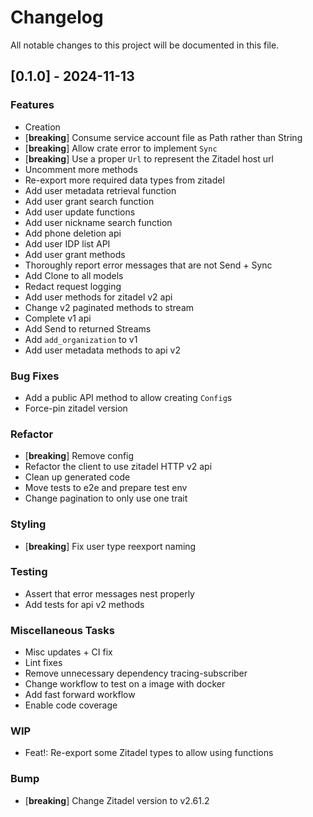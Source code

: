 # Changelog

All notable changes to this project will be documented in this file.

## [0.1.0] - 2024-11-13

### Features

- Creation
- [**breaking**] Consume service account file as Path rather than String
- [**breaking**] Allow crate error to implement `Sync`
- [**breaking**] Use a proper `Url` to represent the Zitadel host url
- Uncomment more methods
- Re-export more required data types from zitadel
- Add user metadata retrieval function
- Add user grant search function
- Add user update functions
- Add user nickname search function
- Add phone deletion api
- Add user IDP list API
- Add user grant methods
- Thoroughly report error messages that are not Send + Sync
- Add Clone to all models
- Redact request logging
- Add user methods for zitadel v2 api
- Change v2 paginated methods to stream
- Complete v1 api
- Add Send to returned Streams
- Add `add_organization` to v1
- Add user metadata methods to api v2

### Bug Fixes

- Add a public API method to allow creating `Config`s
- Force-pin zitadel version

### Refactor

- [**breaking**] Remove config
- Refactor the client to use zitadel HTTP v2 api
- Clean up generated code
- Move tests to e2e and prepare test env
- Change pagination to only use one trait

### Styling

- [**breaking**] Fix user type reexport naming

### Testing

- Assert that error messages nest properly
- Add tests for api v2 methods

### Miscellaneous Tasks

- Misc updates + CI fix
- Lint fixes
- Remove unnecessary dependency tracing-subscriber
- Change workflow to test on a image with docker
- Add fast forward workflow
- Enable code coverage

### WIP

- Feat!: Re-export some Zitadel types to allow using functions

### Bump

- [**breaking**] Change Zitadel version to v2.61.2

<!-- generated by git-cliff -->
